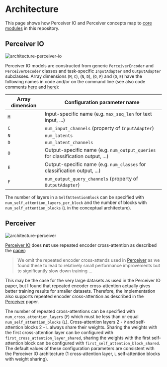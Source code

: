 # Architecture

This page shows how Perceiver IO and Perceiver concepts map to [core modules](../perceiver/model/core/modules.py)
in this repository.

## Perceiver IO

![architecture-perceiver-io](images/architecture-perceiver-io.png)

Perceiver IO models are constructed from generic `PerceiverEncoder` and `PerceiverDecoder` classes and task-specific
`InputAdapter` and `OutputAdapter` subclasses. Array dimensions (`M`, `C`), (`N`, `D`), (`O`, `F`)  and (`O`, `E`)
have the following names in code and/or on the command line (see also code comments [here](models/image-classifier/construction.md#pytorch-model-api)
and [here](models/language-model/construction.md#pytorch-model-api)):

| Array dimension | Configuration parameter name                                                    |
|-----------------|---------------------------------------------------------------------------------|
| `M`             | Input-specific name (e.g. `max_seq_len` for text input, ...)                    |
| `C`             | `num_input_channels` (property of `InputAdapter`)                               |
| `N`             | `num_latents`                                                                   |
| `D`             | `num_latent_channels`                                                           |
| `O`             | Output-specific name (e.g. `num_output_queries` for classification output, ...) |
| `E`             | Output-specific name (e.g. `num_classes` for classification output, ...)        |
| `F`             | `num_output_query_channels` (property of `OutputAdapter`)                       |

The number of layers in a `SelfAttentionBlock` can be specified with `num_self_attention_layers_per_block` and the
number of blocks with `num_self_attention_blocks` (`L` in the conceptual architecture).

## Perceiver

![architecture-perceiver](images/architecture-perceiver.png)

[Perceiver IO](#perceiver-io) does **not** use repeated encoder cross-attention as described the [paper](https://arxiv.org/abs/2107.14795):

> We omit the repeated encoder cross-attends used in [Perceiver](https://arxiv.org/abs/2103.03206) as we found these to
> lead to relatively small performance improvements but to significantly slow down training ...

This may be the case for the very large datasets as used in the Perceiver IO paper, but I found that repeated encoder
cross-attention actually gives better training results for smaller datasets. Therefore, the implementation also
supports repeated encoder cross-attention as described in the [Perceiver](https://arxiv.org/abs/2103.03206) paper.

The number of repeated cross-attentions can be specified with `num_cross_attention_layers` (`P`) which must be less
than or equal `num_self_attention_blocks` (`L`). Cross-attention layers 2 - `P` and self-attention blocks 2 - `L`
always share their weights. Sharing the weights with the first cross-attention layer can be configured with
`first_cross_attention_layer_shared`, sharing the weights with the first self-attention block can be configured with
`first_self_attention_block_shared`. The default values of these configuration parameters are consistent with the
Perceiver IO architecture (1 cross-attention layer, `L` self-attention blocks with weight sharing).
